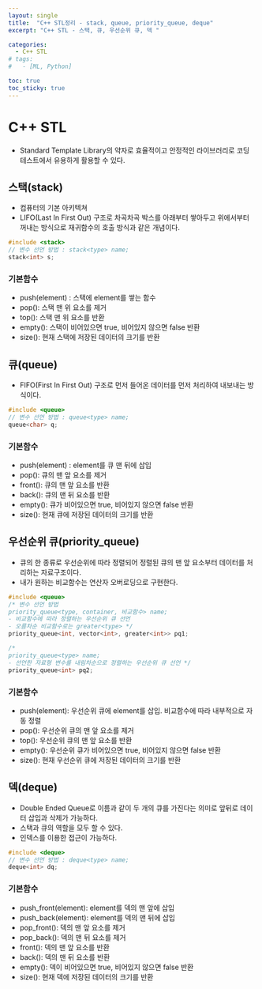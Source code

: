 ```yaml
---
layout: single
title:  "C++ STL정리 - stack, queue, priority_queue, deque"
excerpt: "C++ STL - 스택, 큐, 우선순위 큐, 덱 "

categories:
  - C++ STL
# tags:
#   - [ML, Python]

toc: true
toc_sticky: true
---
```


# C++ STL
- Standard Template Library의 약자로 효율적이고 안정적인 라이브러리로 코딩 테스트에서 유용하게 활용할 수 있다.

## 스택(stack)
- 컴퓨터의 기본 아키텍쳐
- LIFO(Last In First Out) 구조로 차곡차곡 박스를 아래부터 쌓아두고 위에서부터 꺼내는 방식으로 재귀함수의 호출 방식과 같은 개념이다.

```c
#include <stack>
// 변수 선언 방법 : stack<type> name;
stack<int> s;
```

### 기본함수

- push(element) : 스택에 element를 쌓는 함수
- pop(): 스택 맨 위 요소를 제거
- top(): 스택 맨 위 요소를 반환
- empty(): 스택이 비어있으면 true, 비어있지 않으면  false 반환
- size(): 현재 스택에 저장된 데이터의 크기를 반환

## 큐(queue)
- FIFO(First In First Out) 구조로 먼저 들어온 데이터를 먼저 처리하여 내보내는 방식이다.

```c
#include <queue>
// 변수 선언 방법 : queue<type> name;
queue<char> q;
```

### 기본함수

- push(element) : element를 큐 맨 뒤에 삽입
- pop(): 큐의 맨 앞 요소를 제거
- front(): 큐의 맨 앞 요소를 반환
- back(): 큐의 맨 뒤 요소를 반환
- empty(): 큐가 비어있으면 true, 비어있지 않으면  false 반환
- size(): 현재 큐에 저장된 데이터의 크기를 반환

## 우선순위 큐(priority_queue)
- 큐의 한 종류로 우선순위에 따라 정렬되어 정렬된 큐의 맨 앞 요소부터 데이터를 처리하는 자료구조이다.
- 내가 원하는 비교함수는 연산자 오버로딩으로 구현한다.

```c
#include <queue>
/* 변수 선언 방법 
priority_queue<type, container, 비교함수> name;
- 비교함수에 따라 정렬하는 우선순위 큐 선언
- 오름차순 비교함수로는 greater<type> */
priority_queue<int, vector<int>, greater<int>> pq1;

/*
priority_queue<type> name;
- 선언한 자료형 변수를 내림차순으로 정렬하는 우선순위 큐 선언 */
priority_queue<int> pq2;

```

### 기본함수
- push(element): 우선순위 큐에 element를 삽입. 비교함수에 따라 내부적으로 자동 정렬
- pop(): 우선순위 큐의 맨 앞 요소를 제거
- top(): 우선순위 큐의 맨 앞 요소를 반환
- empty(): 우선순위 큐가 비어있으면 true, 비어있지 않으면 false 반환
- size(): 현재 우선순위 큐에 저장된 데이터의 크기를 반환

## 덱(deque)
- Double Ended Queue로 이름과 같이 두 개의 큐를 가진다는 의미로 앞뒤로 데이터 삽입과 삭제가 가능하다.
- 스택과 큐의 역할을 모두 할 수 있다.
- 인덱스를 이용한 접근이 가능하다.

```c
#include <deque>
// 변수 선언 방법 : deque<type> name;
deque<int> dq;
```

### 기본함수
- push_front(element): element를 덱의 맨 앞에 삽입
- push_back(element): element를 덱의 맨 뒤에 삽입
- pop_front(): 덱의 맨 앞 요소를 제거
- pop_back(): 덱의 맨 뒤 요소를 제거
- front(): 덱의 맨 앞 요소를 반환
- back(): 덱의 맨 뒤 요소를 반환
- empty(): 덱이 비어있으면 true, 비어있지 않으면  false 반환
- size(): 현재 덱에 저장된 데이터의 크기를 반환


